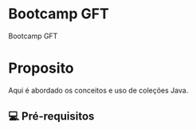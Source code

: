 # Bootcamp GFT

Bootcamp GFT 

# Proposito
Aqui é abordado os conceitos e uso de coleções Java.

## 💻 Pré-requisitos

